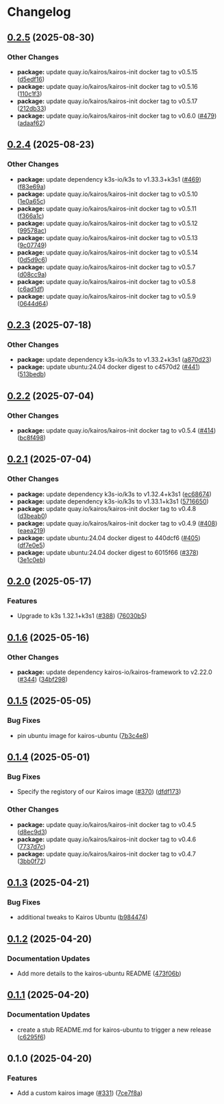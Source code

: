 # Changelog

## [0.2.5](https://github.com/marinatedconcrete/config/compare/kairos-ubuntu-0.2.4...kairos-ubuntu-0.2.5) (2025-08-30)


### Other Changes

* **package:** update quay.io/kairos/kairos-init docker tag to v0.5.15 ([d5edf16](https://github.com/marinatedconcrete/config/commit/d5edf1618c040bc6976d0c89533f17648a294f1b))
* **package:** update quay.io/kairos/kairos-init docker tag to v0.5.16 ([110c1f3](https://github.com/marinatedconcrete/config/commit/110c1f3e9c9582eca35b9768caf19660dd0109dd))
* **package:** update quay.io/kairos/kairos-init docker tag to v0.5.17 ([212db33](https://github.com/marinatedconcrete/config/commit/212db33826aeddc68bee8f4b9cea896ad18461f2))
* **package:** update quay.io/kairos/kairos-init docker tag to v0.6.0 ([#479](https://github.com/marinatedconcrete/config/issues/479)) ([adaaf62](https://github.com/marinatedconcrete/config/commit/adaaf629298ba1bd2458ee8c0fb6dbf977746ab4))

## [0.2.4](https://github.com/marinatedconcrete/config/compare/kairos-ubuntu-0.2.3...kairos-ubuntu-0.2.4) (2025-08-23)


### Other Changes

* **package:** update dependency k3s-io/k3s to v1.33.3+k3s1 ([#469](https://github.com/marinatedconcrete/config/issues/469)) ([f83e69a](https://github.com/marinatedconcrete/config/commit/f83e69a4f5d85833cc9c3d85c2cc7dc784dbf4be))
* **package:** update quay.io/kairos/kairos-init docker tag to v0.5.10 ([1e0a65c](https://github.com/marinatedconcrete/config/commit/1e0a65ca14613af5746899aa2f89b82be201afdc))
* **package:** update quay.io/kairos/kairos-init docker tag to v0.5.11 ([f366a1c](https://github.com/marinatedconcrete/config/commit/f366a1ca08e319f7e17db654a8ed41073c3182a4))
* **package:** update quay.io/kairos/kairos-init docker tag to v0.5.12 ([99578ac](https://github.com/marinatedconcrete/config/commit/99578ac0d18a4ef200472bd66320276bfab10899))
* **package:** update quay.io/kairos/kairos-init docker tag to v0.5.13 ([9c07749](https://github.com/marinatedconcrete/config/commit/9c077499197ba25f9a432269d6a859adaea23abd))
* **package:** update quay.io/kairos/kairos-init docker tag to v0.5.14 ([0d5d9c6](https://github.com/marinatedconcrete/config/commit/0d5d9c66a18974406224c1857226a2ea4f656a29))
* **package:** update quay.io/kairos/kairos-init docker tag to v0.5.7 ([d08cc9a](https://github.com/marinatedconcrete/config/commit/d08cc9a059b5f349a300a4249d7f9ff371e500cf))
* **package:** update quay.io/kairos/kairos-init docker tag to v0.5.8 ([c6ad1df](https://github.com/marinatedconcrete/config/commit/c6ad1df288e7f15300d7981428972f02718e02c9))
* **package:** update quay.io/kairos/kairos-init docker tag to v0.5.9 ([0644d64](https://github.com/marinatedconcrete/config/commit/0644d64c0b6bdb6615f83a9b170ad97cb3facba3))

## [0.2.3](https://github.com/marinatedconcrete/config/compare/kairos-ubuntu-0.2.2...kairos-ubuntu-0.2.3) (2025-07-18)


### Other Changes

* **package:** update dependency k3s-io/k3s to v1.33.2+k3s1 ([a870d23](https://github.com/marinatedconcrete/config/commit/a870d236f7e8ac7c40684102cc6959bd8d684003))
* **package:** update ubuntu:24.04 docker digest to c4570d2 ([#441](https://github.com/marinatedconcrete/config/issues/441)) ([513bedb](https://github.com/marinatedconcrete/config/commit/513bedbcbba3b4564378a9cac0e25b2d47310920))

## [0.2.2](https://github.com/marinatedconcrete/config/compare/kairos-ubuntu-0.2.1...kairos-ubuntu-0.2.2) (2025-07-04)


### Other Changes

* **package:** update quay.io/kairos/kairos-init docker tag to v0.5.4 ([#414](https://github.com/marinatedconcrete/config/issues/414)) ([bc8f498](https://github.com/marinatedconcrete/config/commit/bc8f49800a8e638be9284d97f26ac4ad74ee0160))

## [0.2.1](https://github.com/marinatedconcrete/config/compare/kairos-ubuntu-0.2.0...kairos-ubuntu-0.2.1) (2025-07-04)


### Other Changes

* **package:** update dependency k3s-io/k3s to v1.32.4+k3s1 ([ec68674](https://github.com/marinatedconcrete/config/commit/ec6867440eea59e4075c44bf921c96738cd58d49))
* **package:** update dependency k3s-io/k3s to v1.33.1+k3s1 ([5716650](https://github.com/marinatedconcrete/config/commit/5716650f6b38fce0159b7566902ed344719fe121))
* **package:** update quay.io/kairos/kairos-init docker tag to v0.4.8 ([d3beab0](https://github.com/marinatedconcrete/config/commit/d3beab04d434ccee1f4c872468d6f52daa796bb3))
* **package:** update quay.io/kairos/kairos-init docker tag to v0.4.9 ([#408](https://github.com/marinatedconcrete/config/issues/408)) ([eaea219](https://github.com/marinatedconcrete/config/commit/eaea2198795cf216121a7789d58fed250fdcb2b6))
* **package:** update ubuntu:24.04 docker digest to 440dcf6 ([#405](https://github.com/marinatedconcrete/config/issues/405)) ([df7e0e5](https://github.com/marinatedconcrete/config/commit/df7e0e56a3fde2a1715c82e3d7bf6c8f1f197038))
* **package:** update ubuntu:24.04 docker digest to 6015f66 ([#378](https://github.com/marinatedconcrete/config/issues/378)) ([3e1c0eb](https://github.com/marinatedconcrete/config/commit/3e1c0eb9cc4e6440146017a74399ce0f041be3fe))

## [0.2.0](https://github.com/marinatedconcrete/config/compare/kairos-ubuntu-0.1.6...kairos-ubuntu-0.2.0) (2025-05-17)


### Features

* Upgrade to k3s 1.32.1+k3s1 ([#388](https://github.com/marinatedconcrete/config/issues/388)) ([76030b5](https://github.com/marinatedconcrete/config/commit/76030b50ad2bab66fac560b875e2ff370013c48b))

## [0.1.6](https://github.com/marinatedconcrete/config/compare/kairos-ubuntu-0.1.5...kairos-ubuntu-0.1.6) (2025-05-16)


### Other Changes

* **package:** update dependency kairos-io/kairos-framework to v2.22.0 ([#344](https://github.com/marinatedconcrete/config/issues/344)) ([34bf298](https://github.com/marinatedconcrete/config/commit/34bf298e85ed1775aefb6b5fa7535d9867854977))

## [0.1.5](https://github.com/marinatedconcrete/config/compare/kairos-ubuntu-0.1.4...kairos-ubuntu-0.1.5) (2025-05-05)


### Bug Fixes

* pin ubuntu image for kairos-ubuntu ([7b3c4e8](https://github.com/marinatedconcrete/config/commit/7b3c4e861e27b5bb6bb96e40ab392b0c08925128))

## [0.1.4](https://github.com/marinatedconcrete/config/compare/kairos-ubuntu-0.1.3...kairos-ubuntu-0.1.4) (2025-05-01)


### Bug Fixes

* Specify the registory of our Kairos image ([#370](https://github.com/marinatedconcrete/config/issues/370)) ([dfdf173](https://github.com/marinatedconcrete/config/commit/dfdf1731f61a2d8f39705aac88d163be50b9704a))


### Other Changes

* **package:** update quay.io/kairos/kairos-init docker tag to v0.4.5 ([d8ec9d3](https://github.com/marinatedconcrete/config/commit/d8ec9d3768db4c36de3a434874cc9bb9e687a46b))
* **package:** update quay.io/kairos/kairos-init docker tag to v0.4.6 ([7737d7c](https://github.com/marinatedconcrete/config/commit/7737d7cfb90ad933b2f39bbfc89e5186c9592a02))
* **package:** update quay.io/kairos/kairos-init docker tag to v0.4.7 ([3bb0f72](https://github.com/marinatedconcrete/config/commit/3bb0f72b0f9f5cb70fa95dcdde47a49d078e5ab4))

## [0.1.3](https://github.com/marinatedconcrete/config/compare/kairos-ubuntu@v0.1.2...kairos-ubuntu-0.1.3) (2025-04-21)


### Bug Fixes

* additional tweaks to Kairos Ubuntu ([b984474](https://github.com/marinatedconcrete/config/commit/b9844741dec487284140108a24331caeba4ba2ff))

## [0.1.2](https://github.com/marinatedconcrete/config/compare/kairos-ubuntu@v0.1.1...kairos-ubuntu@v0.1.2) (2025-04-20)


### Documentation Updates

* Add more details to the kairos-ubuntu README ([473f06b](https://github.com/marinatedconcrete/config/commit/473f06bfd9ba013b01c4697fea2c924f17f554f5))

## [0.1.1](https://github.com/marinatedconcrete/config/compare/kairos-ubuntu@v0.1.0...kairos-ubuntu@v0.1.1) (2025-04-20)


### Documentation Updates

* create a stub README.md for kairos-ubuntu to trigger a new release ([c6295f6](https://github.com/marinatedconcrete/config/commit/c6295f6b4641711d7b02eae738bee8f8f920952d))

## 0.1.0 (2025-04-20)


### Features

* Add a custom kairos image ([#331](https://github.com/marinatedconcrete/config/issues/331)) ([7ce7f8a](https://github.com/marinatedconcrete/config/commit/7ce7f8ae81940601faee2244f23ed1a103dc6188))

